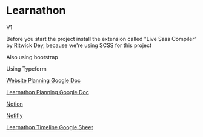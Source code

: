 # Learnathon
V1

Before you start the project install the extension called "Live Sass Compiler" by Ritwick Dey, because we're using SCSS for this project

Also using bootstrap

Using Typeform

[Website Planning Google Doc](https://docs.google.com/document/d/12Q2nf8s1et0UqJpcTDohSeLkIw_PVmoFHeZ24M6MFNQ/edit)

[Learnathon Planning Google Doc](https://docs.google.com/document/d/1C2Npdmyt2A8xjK1-gbcu-9hqK_L0BUuY6xyPma6XxhM/edit)

[Notion](https://www.notion.so/0b02eadfb4534c92986496a6c6040ea6?v=4667db40d05b48838a71732724478a0c)

[Netifly](https://elastic-yonath-04d6b8.netlify.app)

[Learnathon Timeline Google Sheet](https://docs.google.com/spreadsheets/d/1F8fujORpy8IH938CdO06Zqd5QtmdRmEPjc6M8FNpxFw/edit#gid=0)
